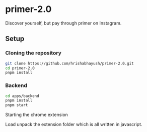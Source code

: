 # primer-2.0

Discover yourself, but pay through primer on Instagram. 

## Setup 

### Cloning the repository 

```bash
git clone https://github.com/hrishabhayush/primer-2.0.git
cd primer-2.0
pnpm install
```

### Backend 

```bash
cd apps/backend
pnpm install
pnpm start
```

Starting the chrome extension 

Load unpack the extension folder which is all written in javascript. 